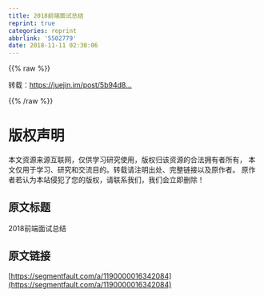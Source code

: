```yaml
---
title: 2018前端面试总结
reprint: true
categories: reprint
abbrlink: '5502779'
date: 2018-11-11 02:30:06
---
```


{{% raw %}}
<p>&#x8F6C;&#x8F7D;&#xFF1A;<a href="https://juejin.im/post/5b94d8965188255c5a0cdc02" rel="nofollow noreferrer" target="_blank">https://juejin.im/post/5b94d8...</a></p>
{{% /raw %}}

# 版权声明
本文资源来源互联网，仅供学习研究使用，版权归该资源的合法拥有者所有，
本文仅用于学习、研究和交流目的。转载请注明出处、完整链接以及原作者。
原作者若认为本站侵犯了您的版权，请联系我们，我们会立即删除！

## 原文标题
2018前端面试总结

## 原文链接
[https://segmentfault.com/a/1190000016342084](https://segmentfault.com/a/1190000016342084)

